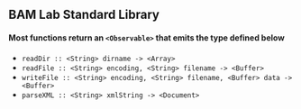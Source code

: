 ## BAM Lab Standard Library

#### Most functions return an `<Observable>` that emits the type defined below

* `readDir :: <String> dirname -> <Array>`
* `readFile :: <String> encoding, <String> filename -> <Buffer>`
* `writeFile :: <String> encoding, <String> filename, <Buffer> data -> <Buffer>`
* `parseXML :: <String> xmlString -> <Document>`
